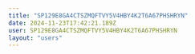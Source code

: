 ```yaml
---
title: "SP129E8GA4CTSZMQFTVY5V4HBY4K2T6A67PHSHRYN"
date: 2024-11-23T17:42:21.189Z
user: SP129E8GA4CTSZMQFTVY5V4HBY4K2T6A67PHSHRYN
layout: "users"
---
```

    